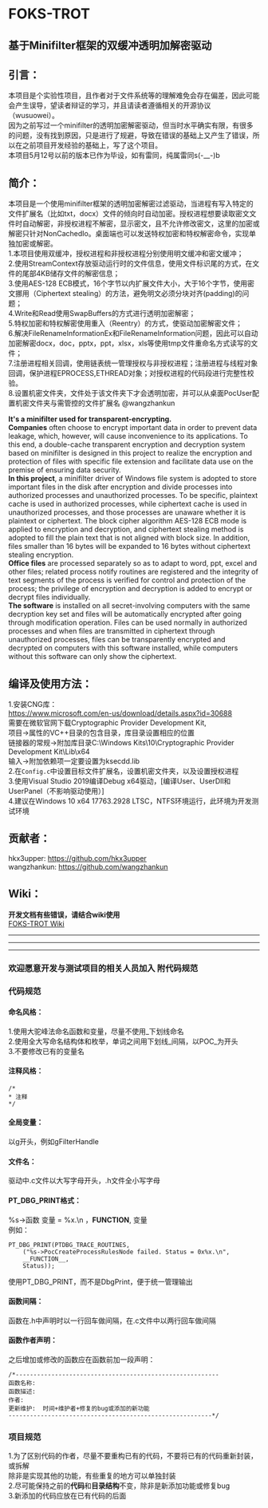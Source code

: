 # FOKS-TROT  
## 基于Minifilter框架的双缓冲透明加解密驱动  

## 引言：  
本项目是个实验性项目，且作者对于文件系统等的理解难免会存在偏差，因此可能会产生误导，望读者辩证的学习，并且请读者遵循相关的开源协议（wusuowei）。  
因为之前写过一个minifilter的透明加密解密驱动，但当时水平确实有限，有很多的问题，没有找到原因，只是进行了规避，导致在错误的基础上又产生了错误，所以在之前项目开发经验的基础上，写了这个项目。  
本项目5月12号以前的版本已作为毕设，如有雷同，纯属雷同s(-__-)b  

## 简介：  
本项目是一个使用minifilter框架的透明加密解密过滤驱动，当进程有写入特定的文件扩展名（比如txt，docx）文件的倾向时自动加密。授权进程想要读取密文文件时自动解密，非授权进程不解密，显示密文，且不允许修改密文，这里的加密或解密只针对NonCachedIo。桌面端也可以发送特权加密和特权解密命令，实现单独加密或解密。  
1.本项目使用双缓冲，授权进程和非授权进程分别使用明文缓冲和密文缓冲；  
2.使用StreamContext存放驱动运行时的文件信息，使用文件标识尾的方式，在文件的尾部4KB储存文件的解密信息；  
3.使用AES-128 ECB模式，16个字节以内扩展文件大小，大于16个字节，使用密文挪用（Ciphertext stealing）的方法，避免明文必须分块对齐(padding)的问题；  
4.Write和Read使用SwapBuffers的方式进行透明加密解密；  
5.特权加密和特权解密使用重入（Reentry）的方式，使驱动加密解密文件；  
6.解决FileRenameInformationEx和FileRenameInformation问题，因此可以自动加密解密docx，doc，pptx，ppt，xlsx，xls等使用tmp文件重命名方式读写的文件；  
7.注册进程相关回调，使用链表统一管理授权与非授权进程；注册进程与线程对象回调，保护进程EPROCESS,ETHREAD对象；对授权进程的代码段进行完整性校验。  
8.设置机密文件夹，文件处于该文件夹下才会透明加密，并可以从桌面PocUser配置机密文件夹与需管控的文件扩展名 @wangzhankun  

**It's a minifilter used for transparent-encrypting.**  
**Companies** often choose to encrypt important data in order to prevent data leakage, which, however, will cause inconvenience to its applications. To this end, a double-cache transparent encryption and decryption system based on minifilter is designed in this project to realize the encryption and protection of files with specific file extension and facilitate data use on the premise of ensuring data security.   
**In this project**, a minifilter driver of Windows file system is adopted to store important files in the disk after encryption and divide processes into authorized processes and unauthorized processes. To be specific, plaintext cache is used in authorized processes, while ciphertext cache is used in unauthorized processes, and those processes are unaware whether it is plaintext or ciphertext. The block cipher algorithm AES-128 ECB mode is applied to encryption and decryption, and ciphertext stealing method is adopted to fill the plain text that is not aligned with block size. In addition, files smaller than 16 bytes will be expanded to 16 bytes without ciphertext stealing encryption.  
**Office files** are processed separately so as to adapt to word, ppt, excel and other files; related process notify routines are registered and the integrity of text segments of the process is verified for control and protection of the process; the privilege of encryption and decryption is added to encrypt or decrypt files individually.  
**The software** is installed on all secret-involving computers with the same decryption key set and files will be automatically encrypted after going through modification operation. Files can be used normally in authorized processes and when files are transmitted in ciphertext through unauthorized processes, files can be transparently encrypted and decrypted on computers with this software installed, while computers without this software can only show the ciphertext.  

## 编译及使用方法：  
1.安装CNG库：  
https://www.microsoft.com/en-us/download/details.aspx?id=30688  
需要在微软官网下载Cryptographic Provider Development Kit,  
项目->属性的VC++目录的包含目录，库目录设置相应的位置  
链接器的常规->附加库目录C:\Windows Kits\10\Cryptographic Provider Development Kit\Lib\x64  
输入->附加依赖项一定要设置为ksecdd.lib  
2.在`Config.c`中设置目标文件扩展名，设置机密文件夹，以及设置授权进程  
3.使用Visual Studio 2019编译Debug x64驱动，[编译User、UserDll和UserPanel（不影响驱动使用）]  
4.建议在Windows 10 x64 17763.2928 LTSC，NTFS环境运行，此环境为开发测试环境  

## 贡献者：  
hkx3upper: https://github.com/hkx3upper  
wangzhankun: https://github.com/wangzhankun

## Wiki： 
**开发文档有些错误，请结合wiki使用**  
[FOKS-TROT Wiki](../../wiki)
***
***
***
### **欢迎愿意开发与测试项目的相关人员加入** 附代码规范  
### 代码规范  
#### 命名风格：  
1.使用大驼峰法命名函数和变量，尽量不使用_下划线命名  
2.使用全大写命名结构体和枚举，单词之间用下划线_间隔，以POC_为开头  
3.不要修改已有的变量名  
#### 注释风格：
```    
/*  
* 注释  
*/  
```  
#### 全局变量：  
以g开头，例如gFilterHandle  
#### 文件名：  
驱动中.c文件以大写字母开头，.h文件全小写字母  
#### PT_DBG_PRINT格式：  
%s->函数 变量 = %x.\n ，__FUNCTION__, 变量  
例如：  
```  
PT_DBG_PRINT(PTDBG_TRACE_ROUTINES, 
	("%s->PocCreateProcessRulesNode failed. Status = 0x%x.\n", 
	__FUNCTION__, 
	Status));
```  
使用PT_DBG_PRINT，而不是DbgPrint，便于统一管理输出  
#### 函数间隔：  
函数在.h中声明时以一行回车做间隔，在.c文件中以两行回车做间隔  
#### 函数作者声明：  
之后增加或修改的函数应在函数前加一段声明：  
```  
/*---------------------------------------------------------
函数名称:   
函数描述:   
作者:
更新维护:  时间+维护者+修复的bug或添加的新功能
---------------------------------------------------------*/
```  

### 项目规范  
1.为了区别代码的作者，尽量不要重构已有的代码，不要将已有的代码重新封装，或拆解  
除非是实现其他的功能，有些重复的地方可以单独封装  
2.尽可能保持之前的**代码**和**目录结构**不变，除非是新添加功能或修复bug  
3.新添加的代码应放在已有代码的后面  
